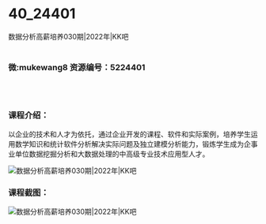 # 40_24401
数据分析高薪培养030期|2022年|KK吧
<br/></br>
<h3>微:mukewang8 资源编号：5224401</h3>
<br/></br>
<h3>课程介绍：</h3>
<p>以企业的技术和人才为依托，通过企业开发的课程、软件和实际案例，培养学生运用数学知识和统计软件分析解决实际问题及独立建模分析能力，锻炼学生成为企事业单位数据挖掘分析和大数据处理的中高级专业技术应用型人才。</p>
<p><img src="https://www.ko996.com/wp-content/uploads/img/2022/05/1-107-300x151.png" alt="数据分析高薪培养030期|2022年|KK吧"></p>
<div class="info-desc">
<h3>课程截图：</h3>
<p><img src="https://www.ko996.com/wp-content/uploads/img/2022/05/2-97.png" alt="数据分析高薪培养030期|2022年|KK吧"></p>


			
</div>
